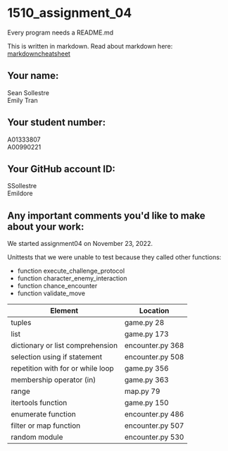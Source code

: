# 1510_assignment_04

Every program needs a README.md

This is written in markdown. Read about markdown here: [markdowncheatsheet](https://www.markdownguide.org/cheat-sheet/)

## Your name:
Sean Sollestre  
Emily Tran

## Your student number:
A01333807  
A00990221

## Your GitHub account ID:
SSollestre  
Emildore

## Any important comments you'd like to make about your work:
We started assignment04 on November 23, 2022.

Unittests that we were unable to test because they called other functions:
- function execute_challenge_protocol
- function character_enemy_interaction
- function chance_encounter
- function validate_move 

| Element                           | Location         |
|-----------------------------------|------------------|
| tuples                            | game.py 28       |
| list                              | game.py 173      |
| dictionary or list comprehension  | encounter.py 368 |
| selection using if statement      | encounter.py 508 |
| repetition with for or while loop | game.py 356      |
| membership operator (in)          | game.py 363      |
| range                             | map.py 79        |
| itertools function                | game.py 150      |
| enumerate function                | encounter.py 486 |
| filter or map function            | encounter.py 507 |
| random module                     | encounter.py 530 |

